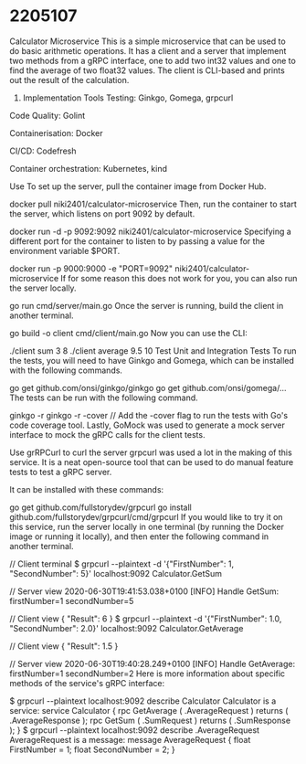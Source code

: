 # 2205107
Calculator Microservice
This is a simple microservice that can be used to do basic arithmetic operations. It has a client and a server that implement two methods from a gRPC interface, one to add two int32 values and one to find the average of two float32 values. The client is CLI-based and prints out the result of the calculation.

1. Implementation
Tools
Testing: Ginkgo, Gomega, grpcurl

Code Quality: Golint

Containerisation: Docker

CI/CD: Codefresh

Container orchestration: Kubernetes, kind

Use
To set up the server, pull the container image from Docker Hub.

docker pull niki2401/calculator-microservice
Then, run the container to start the server, which listens on port 9092 by default.

docker run -d -p 9092:9092  niki2401/calculator-microservice
Specifying a different port for the container to listen to by passing a value for the environment variable $PORT.

docker run -p 9000:9000 -e "PORT=9092" niki2401/calculator-microservice
If for some reason this does not work for you, you can also run the server locally.

go run cmd/server/main.go
Once the server is running, build the client in another terminal.

go build -o client cmd/client/main.go
Now you can use the CLI:

./client sum 3 8
./client average 9.5 10
Test
Unit and Integration Tests
To run the tests, you will need to have Ginkgo and Gomega, which can be installed with the following commands.

 go get github.com/onsi/ginkgo/ginkgo
 go get github.com/onsi/gomega/...
The tests can be run with the following command.

ginkgo -r
ginkgo -r -cover // Add the -cover flag to run the tests with Go's code coverage tool.
Lastly, GoMock was used to generate a mock server interface to mock the gRPC calls for the client tests.

Use grRPCurl to curl the server
grpcurl was used a lot in the making of this service. It is a neat open-source tool that can be used to do manual feature tests to test a gRPC server.

It can be installed with these commands:

go get github.com/fullstorydev/grpcurl
go install github.com/fullstorydev/grpcurl/cmd/grpcurl
If you would like to try it on this service, run the server locally in one terminal (by running the Docker image or running it locally), and then enter the following command in another terminal.

// Client terminal
$ grpcurl --plaintext -d '{"FirstNumber": 1, "SecondNumber": 5}' localhost:9092 Calculator.GetSum

// Server view
2020-06-30T19:41:53.038+0100 [INFO]  Handle GetSum: firstNumber=1 secondNumber=5

// Client view
{
  "Result": 6
}
$ grpcurl --plaintext -d '{"FirstNumber": 1.0, "SecondNumber": 2.0}' localhost:9092 Calculator.GetAverage

// Client view
{
  "Result": 1.5
}

// Server view
2020-06-30T19:40:28.249+0100 [INFO]  Handle GetAverage: firstNumber=1 secondNumber=2
Here is more information about specific methods of the service's gRPC interface:

$ grpcurl --plaintext localhost:9092 describe Calculator
Calculator is a service:
service Calculator {
  rpc GetAverage ( .AverageRequest ) returns ( .AverageResponse );
  rpc GetSum ( .SumRequest ) returns ( .SumResponse );
}
$ grpcurl --plaintext localhost:9092 describe .AverageRequest
AverageRequest is a message:
message AverageRequest {
  float FirstNumber = 1;
  float SecondNumber = 2;
}
